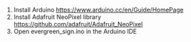 1. Install Arduino https://www.arduino.cc/en/Guide/HomePage
2. Install Adafruit NeoPixel library https://github.com/adafruit/Adafruit_NeoPixel
3. Open evergreen_sign.ino in the Arduino IDE